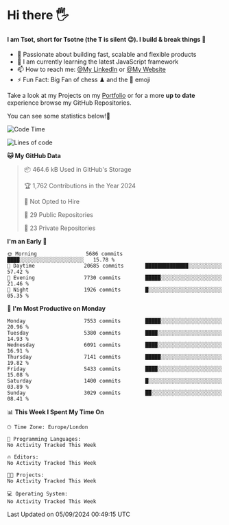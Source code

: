 # Hi there :raised_hand_with_fingers_splayed:
#### I am Tsot, short for Tsotne (the T is silent :wink:). I build & break things :space_invader:
- :telescope: Passionate about building fast, scalable and flexible products
- :seedling: I am currently learning the latest JavaScript framework 
- :mailbox: How to reach me: [@My LinkedIn](https://www.linkedin.com/in/tsotne-gvadzabia/) or [@My Website](https://tsotne.co.uk/contact)
- :zap: Fun Fact: Big Fan of chess ♟ and the 👾 emoji

Take a look at my Projects on my [Portfolio](https://tsotne.co.uk/) or for a more **up to date** experience browse my GitHub Repositories.

You can see some statistics below!:space_invader:
<!--START_SECTION:waka-->
![Code Time](http://img.shields.io/badge/Code%20Time-761%20hrs%202%20mins-blue)

![Lines of code](https://img.shields.io/badge/From%20Hello%20World%20I%27ve%20Written-13.2%20million%20lines%20of%20code-blue)

**🐱 My GitHub Data** 

> 📦 464.6 kB Used in GitHub's Storage 
 > 
> 🏆 1,762 Contributions in the Year 2024
 > 
> 🚫 Not Opted to Hire
 > 
> 📜 29 Public Repositories 
 > 
> 🔑 23 Private Repositories 
 > 
**I'm an Early 🐤** 

```text
🌞 Morning                5686 commits        ████░░░░░░░░░░░░░░░░░░░░░   15.78 % 
🌆 Daytime                20685 commits       ██████████████░░░░░░░░░░░   57.42 % 
🌃 Evening                7730 commits        █████░░░░░░░░░░░░░░░░░░░░   21.46 % 
🌙 Night                  1926 commits        █░░░░░░░░░░░░░░░░░░░░░░░░   05.35 % 
```
📅 **I'm Most Productive on Monday** 

```text
Monday                   7553 commits        █████░░░░░░░░░░░░░░░░░░░░   20.96 % 
Tuesday                  5380 commits        ████░░░░░░░░░░░░░░░░░░░░░   14.93 % 
Wednesday                6091 commits        ████░░░░░░░░░░░░░░░░░░░░░   16.91 % 
Thursday                 7141 commits        █████░░░░░░░░░░░░░░░░░░░░   19.82 % 
Friday                   5433 commits        ████░░░░░░░░░░░░░░░░░░░░░   15.08 % 
Saturday                 1400 commits        █░░░░░░░░░░░░░░░░░░░░░░░░   03.89 % 
Sunday                   3029 commits        ██░░░░░░░░░░░░░░░░░░░░░░░   08.41 % 
```


📊 **This Week I Spent My Time On** 

```text
🕑︎ Time Zone: Europe/London

💬 Programming Languages: 
No Activity Tracked This Week

🔥 Editors: 
No Activity Tracked This Week

🐱‍💻 Projects: 
No Activity Tracked This Week

💻 Operating System: 
No Activity Tracked This Week
```


 Last Updated on 05/09/2024 00:49:15 UTC
<!--END_SECTION:waka-->

